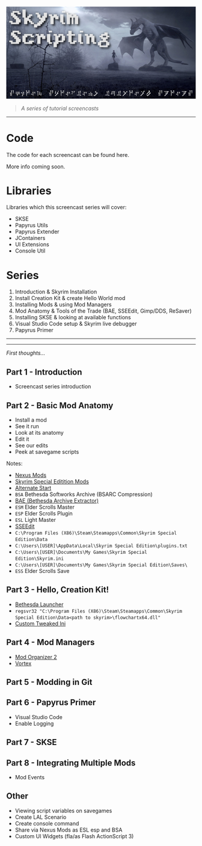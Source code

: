 ![Skyim Scripting](Images/SkyrimScripting.jpg)

> _A series of tutorial screencasts_

---

# Code

The code for each screencast can be found here.

More info coming soon.

# Libraries

Libraries which this screencast series will cover:

- SKSE
- Papyrus Utils
- Papyrus Extender
- JContainers
- UI Extensions
- Console Util

# Series

1. Introduction & Skyrim Installation
2. Install Creation Kit & create Hello World mod
3. Installing Mods & using Mod Managers
4. Mod Anatomy & Tools of the Trade (BAE, SSEEdit, Gimp/DDS, ReSaver)
5. Installing SKSE & looking at available functions
6. Visual Studio Code setup & Skyrim live debugger
7. Papyrus Primer

---

---

_First thoughts..._

## Part 1 - Introduction

- Screencast series introduction

## Part 2 - Basic Mod Anatomy

- Install a mod
- See it run
- Look at its anatomy
- Edit it
- See our edits
- Peek at savegame scripts

Notes:

- [Nexus Mods](https://www.nexusmods.com/)
- [Skyrim Special Editition Mods](https://www.nexusmods.com/skyrimspecialedition)
- [Alternate Start](https://www.nexusmods.com/skyrimspecialedition/mods/272)
- `BSA` Bethesda Softworks Archive (BSARC Compression)
- [BAE (Bethesda Archive Extractor)](https://www.nexusmods.com/skyrimspecialedition/mods/974)
- `ESM` Elder Scrolls Master
- `ESP` Elder Scrolls Plugin
- `ESL` Light Master
- [SSEEdit](https://www.nexusmods.com/skyrimspecialedition/mods/164/)
- `C:\Program Files (X86)\Steam\Steamapps\Common\Skyrim Special Edition\Data`
- `C:\Users\[USER]\AppData\Local\Skyrim Special Edition\plugins.txt`
- `C:\Users\[USER]\Documents\My Games\Skyrim Special Edition\Skyrim.ini`
- `C:\Users\[USER]\Documents\My Games\Skyrim Special Edition\Saves\`
- `ESS` Elder Scrolls Save

## Part 3 - Hello, Creation Kit!

- [Bethesda Launcher](https://bethesda.net/en/game/bethesda-launcher)
- `regsvr32 "C:\Program Files (X86)\Steam\Steamapps\Common\Skyrim Special Edition\Data<path to skyrim>\flowchartx64.dll"`
- [Custom Tweaked Ini](https://www.nexusmods.com/skyrimspecialedition/mods/19817/)

## Part 4 - Mod Managers

- [Mod Organizer 2](https://www.modorganizer.org/)
- [Vortex](https://www.nexusmods.com/about/vortex/)

## Part 5 - Modding in Git

## Part 6 - Papyrus Primer

- Visual Studio Code
- Enable Logging

## Part 7 - SKSE

## Part 8 - Integrating Multiple Mods

- Mod Events

## Other

- Viewing script variables on savegames
- Create LAL Scenario
- Create console command
- Share via Nexus Mods as ESL esp and BSA
- Custom UI Widgets (fla/as Flash ActionScript 3)
